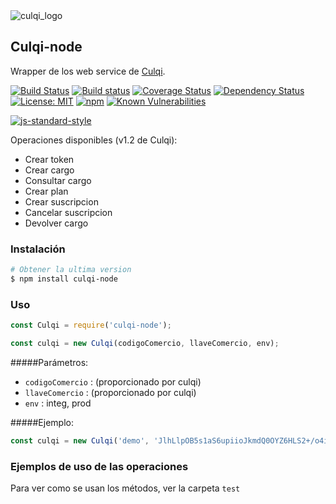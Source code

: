 <img src="https://developers.culqi.com/assets/images/logo.svg?v=dcb8982825" alt="culqi_logo">

## Culqi-node

Wrapper de los web service de <a href="https://culqi.api-docs.io" />Culqi</a>.

[![Build Status](https://travis-ci.org/giwiro/culqi-node.svg?branch=master)](https://travis-ci.org/giwiro/culqi-node)
[![Build status](https://ci.appveyor.com/api/projects/status/j1gb5qmm4uewyxh9?svg=true)](https://ci.appveyor.com/project/giwiro/culqi-node)
[![Coverage Status](https://coveralls.io/repos/github/giwiro/culqi-node/badge.svg?branch=master)](https://coveralls.io/github/giwiro/culqi-node?branch=master)
[![Dependency Status](https://www.versioneye.com/user/projects/585bed370f6ff600485b15e3/badge.svg)](https://www.versioneye.com/user/projects/585bed370f6ff600485b15e3)
[![License: MIT](https://img.shields.io/badge/License-MIT-blue.svg)](https://opensource.org/licenses/MIT)
[![npm](https://img.shields.io/npm/v/npm.svg)]()
[![Known Vulnerabilities](https://snyk.io/test/github/giwiro/node-culqi/badge.svg)](https://snyk.io/test/github/giwiro/node-culqi)

[![js-standard-style](https://cdn.rawgit.com/feross/standard/master/badge.svg)](http://standardjs.com)

Operaciones disponibles (v1.2 de Culqi):
  * Crear token
  * Crear cargo
  * Consultar cargo
  * Crear plan
  * Crear suscripcion
  * Cancelar suscripcion
  * Devolver cargo



### Instalación &nbsp;
```sh
# Obtener la ultima version
$ npm install culqi-node
```

### Uso &nbsp;
```javascript
const Culqi = require('culqi-node');

const culqi = new Culqi(codigoComercio, llaveComercio, env);
```

#####Parámetros:
  - `codigoComercio` : (proporcionado por culqi)
  - `llaveComercio`  : (proporcionado por culqi)
  - `env`             : integ, prod

#####Ejemplo:
```javascript
const culqi = new Culqi('demo', 'JlhLlpOB5s1aS6upiioJkmdQ0OYZ6HLS2+/o4iYO2MQ=', 'integ');
```


### Ejemplos de uso de las operaciones &nbsp;

Para ver como se usan los métodos, ver la carpeta `test`